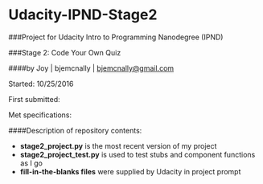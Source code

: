 # Udacity-IPND-Stage2
###Project for Udacity Intro to Programming Nanodegree (IPND)

###Stage 2: Code Your Own Quiz

####by Joy | bjemcnally | bjemcnally@gmail.com

Started: 10/25/2016

First submitted:

Met specifications:

####Description of repository contents:

- **stage2_project.py** is the most recent version of my project
- **stage2_project_test.py** is used to test stubs and component functions as I go
- **fill-in-the-blanks files** were supplied by Udacity in project prompt

